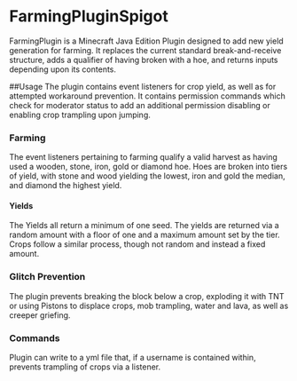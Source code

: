 # FarmingPluginSpigot
FarmingPlugin is a Minecraft Java Edition Plugin designed to add new yield generation for farming.
It replaces the current standard break-and-receive structure, adds a qualifier of having broken with a hoe, and returns inputs depending upon its contents. 

##Usage
The plugin contains event listeners for crop yield, as well as for attempted workaround prevention.
It contains permission commands which check for moderator status to add an additional permission disabling or enabling crop trampling upon jumping.

### Farming
The event listeners pertaining to farming qualify a valid harvest as having used a wooden, stone, iron, gold or diamond hoe.
Hoes are broken into tiers of yield, with stone and wood yielding the lowest, iron and gold the median, and diamond the highest yield.

#### Yields
The Yields all return a minimum of one seed. The yields are returned via a random amount with a floor of one and a maximum amount set by the tier.
Crops follow a similar process, though not random and instead a fixed amount.

### Glitch Prevention
The plugin prevents breaking the block below a crop, exploding it with TNT or using Pistons to displace crops, mob trampling, water and lava, as well as creeper griefing.

### Commands
Plugin can write to a yml file that, if a username is contained within, prevents trampling of crops via a listener.


